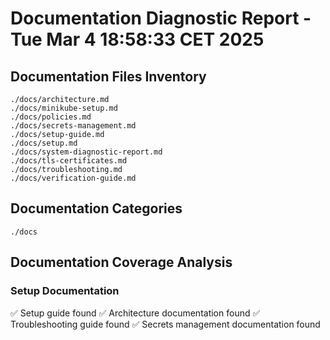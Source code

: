 # Documentation Diagnostic Report - Tue Mar  4 18:58:33 CET 2025

## Documentation Files Inventory
```
./docs/architecture.md
./docs/minikube-setup.md
./docs/policies.md
./docs/secrets-management.md
./docs/setup-guide.md
./docs/setup.md
./docs/system-diagnostic-report.md
./docs/tls-certificates.md
./docs/troubleshooting.md
./docs/verification-guide.md
```

## Documentation Categories
```
./docs
```

## Documentation Coverage Analysis

### Setup Documentation
✅ Setup guide found
✅ Architecture documentation found
✅ Troubleshooting guide found
✅ Secrets management documentation found
